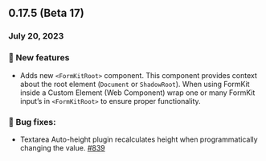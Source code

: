 ## 0.17.5 (Beta 17)

### July 20, 2023

### 💪 New features

- Adds new `<FormKitRoot>` component. This component provides context about the root element (`Document` or `ShadowRoot`). When using FormKit inside a Custom Element (Web Component) wrap one or many FormKit input’s in `<FormKitRoot>` to ensure proper functionality.


### 🐛 Bug fixes:

- Textarea Auto-height plugin recalculates height when programmatically changing the value. [#839](https://github.com/formkit/formkit/issues/839)